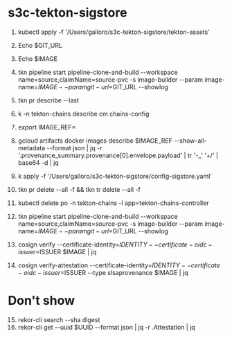 # s3c-tekton-sigstore

1. kubectl apply -f '/Users/galloro/s3c-tekton-sigstore/tekton-assets'
2. Echo $GIT_URL
3. Echo $IMAGE
4. tkn pipeline start pipeline-clone-and-build --workspace name=source,claimName=source-pvc -s image-builder  --param image-name=$IMAGE --param git-url=$GIT_URL  --showlog

5. tkn pr describe --last 
6. k -n tekton-chains describe cm chains-config 
7. export IMAGE_REF=
8. gcloud artifacts docker images describe $IMAGE_REF --show-all-metadata --format json | jq -r '.provenance_summary.provenance[0].envelope.payload' | tr '\-_' '+/' | base64 -d | jq

9. k apply -f '/Users/galloro/s3c-tekton-sigstore/config-sigstore.yaml'
10. tkn pr delete --all -f && tkn tr delete --all -f
11. kubectl delete po -n tekton-chains -l app=tekton-chains-controller
12. tkn pipeline start pipeline-clone-and-build --workspace name=source,claimName=source-pvc -s image-builder  --param image-name=$IMAGE --param git-url=$GIT_URL  --showlog
13. cosign verify --certificate-identity=$IDENTITY --certificate-oidc-issuer=$ISSUER $IMAGE | jq
14. cosign verify-attestation --certificate-identity=$IDENTITY --certificate-oidc-issuer=$ISSUER --type slsaprovenance $IMAGE | jq


# Don't show
15. rekor-cli search --sha digest
16. rekor-cli get --uuid $UUID --format json | jq -r .Attestation | jq
